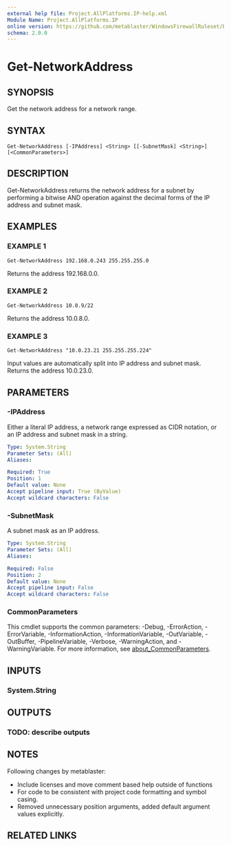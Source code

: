 ```yaml
---
external help file: Project.AllPlatforms.IP-help.xml
Module Name: Project.AllPlatforms.IP
online version: https://github.com/metablaster/WindowsFirewallRuleset/blob/develop/Modules/Project.AllPlatforms.IP/Help/en-US/Get-NetworkAddress.md
schema: 2.0.0
---
```


# Get-NetworkAddress

## SYNOPSIS
Get the network address for a network range.

## SYNTAX

```
Get-NetworkAddress [-IPAddress] <String> [[-SubnetMask] <String>] [<CommonParameters>]
```

## DESCRIPTION
Get-NetworkAddress returns the network address for a subnet by performing a bitwise AND operation
against the decimal forms of the IP address and subnet mask.

## EXAMPLES

### EXAMPLE 1
```
Get-NetworkAddress 192.168.0.243 255.255.255.0
```

Returns the address 192.168.0.0.

### EXAMPLE 2
```
Get-NetworkAddress 10.0.9/22
```

Returns the address 10.0.8.0.

### EXAMPLE 3
```
Get-NetworkAddress "10.0.23.21 255.255.255.224"
```

Input values are automatically split into IP address and subnet mask.
Returns the address 10.0.23.0.

## PARAMETERS

### -IPAddress
Either a literal IP address, a network range expressed as CIDR notation,
or an IP address and subnet mask in a string.

```yaml
Type: System.String
Parameter Sets: (All)
Aliases:

Required: True
Position: 1
Default value: None
Accept pipeline input: True (ByValue)
Accept wildcard characters: False
```

### -SubnetMask
A subnet mask as an IP address.

```yaml
Type: System.String
Parameter Sets: (All)
Aliases:

Required: False
Position: 2
Default value: None
Accept pipeline input: False
Accept wildcard characters: False
```

### CommonParameters
This cmdlet supports the common parameters: -Debug, -ErrorAction, -ErrorVariable, -InformationAction, -InformationVariable, -OutVariable, -OutBuffer, -PipelineVariable, -Verbose, -WarningAction, and -WarningVariable. For more information, see [about_CommonParameters](http://go.microsoft.com/fwlink/?LinkID=113216).

## INPUTS

### System.String
## OUTPUTS

### TODO: describe outputs
## NOTES
Following changes by metablaster:
- Include licenses and move comment based help outside of functions
- For code to be consistent with project code formatting and symbol casing.
- Removed unnecessary position arguments, added default argument values explicitly.

## RELATED LINKS
